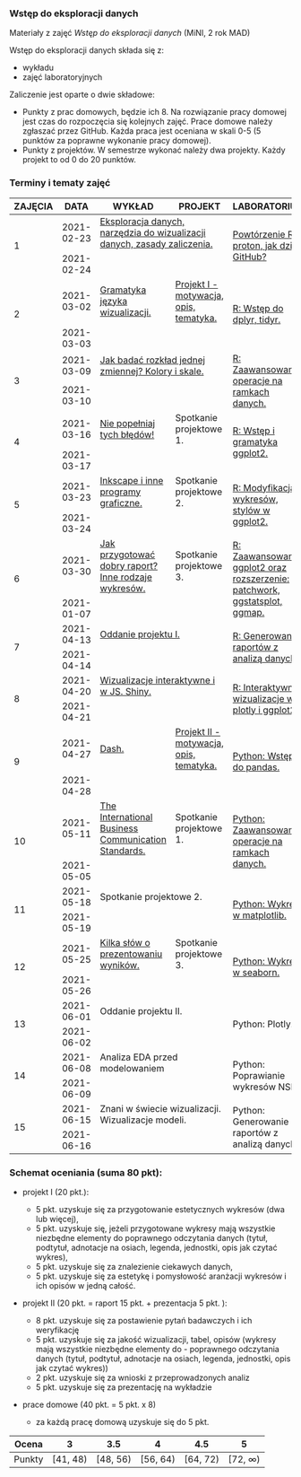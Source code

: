 ### Wstęp do eksploracji danych

Materiały z zajęć *Wstęp do eksploracji danych* (MiNI, 2 rok MAD)

Wstęp do eksploracji danych składa się z:

-   wykładu
-   zajęć laboratoryjnych

Zaliczenie jest oparte o dwie składowe:
-   Punkty z prac domowych, będzie ich 8. Na rozwiązanie pracy domowej jest czas do rozpoczęcia się kolejnych zajęć. Prace domowe należy zgłaszać przez GitHub. Każda praca jest oceniana w skali 0-5 (5 punktów za poprawne wykonanie pracy domowej).
-   Punkty z projektów. W semestrze wykonać należy dwa projekty. Każdy projekt to od 0 do 20 punktów.

### Terminy i tematy zajęć 

<table>
<thead>
  <tr>
    <th>ZAJĘCIA</th>
    <th>DATA</th>
    <th>WYKŁAD </th>
    <th>PROJEKT</th>
    <th>LABORATORIUM</th>
    <th>SKŁADOWA</th>
    <th>PUNKTY</th>
  </tr>
</thead>
<tbody>
  <tr>
    <td rowspan="2">1</td>
    <td>2021-02-23</td>
     <td colspan="2"><a href="https://github.com/mini-pw/2021L-ExploratoryDataAnalysis/blob/main/Wyk%C5%82ad/Wstep_do_eksploracji_danych.pdf" target="_blank" rel="noopener noreferrer">Eksploracja danych, narzędzia do wizualizacji danych, zasady zaliczenia.</a></td>
    <td rowspan="2"><a href="https://github.com/mini-pw/2021L-ExploratoryDataAnalysis/blob/main/Laboratoria/Lab_1.R" target="_blank" rel="noopener noreferrer">Powtórzenie R - proton, jak działa GitHub?</a></td>
    <td rowspan="2"></td>
    <td rowspan="2"></td>
  </tr>
  <tr>
    <td>2021-02-24</td>
    <td colspan="2"></td>
  </tr>
  <tr>
    <td rowspan="2">2</td>
    <td>2021-03-02</td>
    <td><a href="https://github.com/mini-pw/2021L-ExploratoryDataAnalysis/blob/main/Wyk%C5%82ad/Gramatyka_jezyka_wizualizacji.pdf" target="_blank" rel="noopener noreferrer">Gramatyka języka wizualizacji.</a></td>
    <td><a href="https://github.com/mini-pw/2021L-ExploratoryDataAnalysis/tree/main/Projekt/Projekt1" target="_blank" rel="noopener noreferrer">Projekt I - motywacja, opis, tematyka.</a></td>
    <td rowspan="2"><a href="https://github.com/mini-pw/2021L-ExploratoryDataAnalysis/blob/main/Laboratoria/Lab_2.R" target="_blank" rel="noopener noreferrer">R: Wstęp do dplyr, tidyr.</a></td>
    <td rowspan="2"></td>
    <td rowspan="2"></td>
  </tr>
  <tr>
    <td>2021-03-03</td>
    <td colspan="2"></td>
  </tr>
  <tr>
    <td rowspan="2">3</td>
    <td>2021-03-09</td>
    <td colspan="2"><a href="https://github.com/mini-pw/2021L-ExploratoryDataAnalysis/blob/main/Wyk%C5%82ad/Jak%20bada%C4%87%20rozk%C5%82ad%20jednej%20zmiennej%2C%20kolory%20i%20skale..pdf" target="_blank" rel="noopener noreferrer">Jak badać rozkład jednej zmiennej? Kolory i skale.</a></td>
    <td rowspan="2"><a href="https://github.com/mini-pw/2021L-ExploratoryDataAnalysis/blob/main/Laboratoria/Lab_3.R" target="_blank" rel="noopener noreferrer">R: Zaawansowane operacje na ramkach danych.</a></td>
    <td rowspan="2"><a href="https://github.com/mini-pw/2021L-ExploratoryDataAnalysis/issues/33" target="_blank" rel="noopener noreferrer">PD1</a></td>
    <td rowspan="2">5</td>
  </tr>
  <tr>
    <td>2021-03-10</td>
    <td colspan="2"></td>
  </tr>
  <tr>
    <td rowspan="2">4</td>
    <td>2021-03-16</td>
    <td><a href="https://github.com/mini-pw/2021L-ExploratoryDataAnalysis/blob/main/Wyk%C5%82ad/Nie%20pope%C5%82niaj%20tych%20b%C5%82%C4%99d%C3%B3w!.pdf" target="_blank" rel="noopener noreferrer">Nie popełniaj tych błędów!</a></td>
    <td>Spotkanie projektowe 1.</td>
    <td rowspan="2"><a href="https://github.com/mini-pw/2021L-ExploratoryDataAnalysis/blob/main/Laboratoria/Lab_4.R" target="_blank" rel="noopener noreferrer"> R: Wstęp i gramatyka ggplot2.</a></td>
    <td rowspan="2"><a href="https://github.com/mini-pw/2021L-ExploratoryDataAnalysis/issues/35" target="_blank" rel="noopener noreferrer">PD2</a></td>
    <td rowspan="2">5</td>
  </tr>
  <tr>
    <td>2021-03-17</td>
    <td colspan="2"></td>
  </tr>
  <tr>
    <td rowspan="2">5</td>
    <td>2021-03-23</td>
    <td><a href="https://github.com/mini-pw/2021L-ExploratoryDataAnalysis/blob/main/Wyk%C5%82ad/Inkscape%20i%20inne%20programy%20graficzne.pdf" target="_blank" rel="noopener noreferrer">Inkscape i inne programy graficzne.</a></td>
    <td>Spotkanie projektowe 2.</td>
    <td rowspan="2"><a href="https://github.com/mini-pw/2021L-ExploratoryDataAnalysis/blob/main/Laboratoria/Lab_5.R" target="_blank" rel="noopener noreferrer">R: Modyfikacja wykresów, stylów w ggplot2.</a></td>
    <td rowspan="2"></td>
    <td rowspan="2"></td>
  </tr>
  <tr>
    <td>2021-03-24</td>
    <td colspan="2"></td>
  </tr>
  <tr>
    <td rowspan="2">6</td>
    <td>2021-03-30</td>
    <td><a href="https://github.com/mini-pw/2021L-ExploratoryDataAnalysis/blob/main/Wyk%C5%82ad/Jak%20przygotowa%C4%87%20dobry%20raport.%20Inne%20rodzaje%20wykres%C3%B3w..pdf"  target="_blank" rel="noopener noreferrer">Jak przygotować dobry raport? Inne rodzaje wykresów.</a></td>
    <td>Spotkanie projektowe 3.</td>
    <td rowspan="2"><a href="https://github.com/mini-pw/2021L-ExploratoryDataAnalysis/blob/main/Laboratoria/Lab_6.R" target="_blank" rel="noopener noreferrer">R: Zaawansowany ggplot2 oraz rozszerzenie: patchwork, ggstatsplot, ggmap.</a></td>
    <td rowspan="2"><a href="https://github.com/mini-pw/2021L-ExploratoryDataAnalysis/issues/36" target="_blank" rel="noopener noreferrer">PD3 + PD4</a></td>
    <td rowspan="2">10</td>
  </tr>
  <tr>
    <td>2021-01-07</td>
    <td colspan="2"></td>
  </tr>
  <tr>
    <td rowspan="2">7</td>
    <td>2021-04-13</td>
	  <td colspan="2"><a href="https://medium.com/responsibleml/poster-make-movie-book-series-3ac2c8a01180" target="_blank" rel="noopener noreferrer">Oddanie projektu I.</a></td>
    <td rowspan="2"><a href="https://github.com/mini-pw/2021L-ExploratoryDataAnalysis/blob/main/Laboratoria/Lab_7.R" target="_blank" rel="noopener noreferrer">R: Generowanie raportów z analizą danych.</a></td>
    <td rowspan="2"></td>
    <td rowspan="2"></td>
  </tr>
  <tr>
    <td>2021-04-14</td>
    <td colspan="2"></td>
  </tr>
  <tr>
    <td rowspan="2">8</td>
    <td>2021-04-20</td>
    <td colspan="2"><a href="https://github.com/mini-pw/2021L-ExploratoryDataAnalysis/tree/main/Wyk%C5%82ad/Wizualizacje%20interaktywne%20i%20w%20JS.%20Shiny"   target="_blank" rel="noopener noreferrer"> Wizualizacje interaktywne i w JS. Shiny.</a></td>
    <td rowspan="2"><a href="https://github.com/mini-pw/2021L-ExploratoryDataAnalysis/blob/main/Laboratoria/Lab_8.R" target="_blank" rel="noopener noreferrer">R: Interaktywne wizualizacje w plotly i ggplot2.</a></td>
    <td rowspan="2"><a href="https://github.com/mini-pw/2021L-ExploratoryDataAnalysis/issues/32" target="_blank" rel="noopener noreferrer">Projekt 1</a></td>
    <td rowspan="2">20</td>
  </tr>
  <tr>
    <td>2021-04-21</td>
    <td colspan="2"></td>
  </tr>
  <tr>
    <td rowspan="2">9</td>
    <td>2021-04-27</td>
    <td><a href="https://github.com/mini-pw/2021L-ExploratoryDataAnalysis/blob/main/Wykład/Dash.pdf" target="_bland" rel="noopener noreferrer">Dash.</a></td>
    <td><a href="https://github.com/mini-pw/2021L-ExploratoryDataAnalysis/tree/main/Projekt/Projekt2" target="_blank" rel="noopener noreferrer">Projekt II - motywacja, opis, tematyka.</a></td>
    <td rowspan="2"><a href="https://github.com/mini-pw/2021L-ExploratoryDataAnalysis/blob/main/Laboratoria/Lab_9.ipynb" target="_blank" rel="noopener noreferrer">Python: Wstęp do pandas.</a></td>
    <td rowspan="2"></td>
    <td rowspan="2"></td>
  </tr>
  <tr>
    <td>2021-04-28</td>
    <td colspan="2"></td>
  </tr>
  <tr>
    <td rowspan="2">10</td>
    <td>2021-05-11</td>
    <td><a href="https://github.com/mini-pw/2021L-ExploratoryDataAnalysis/blob/main/Wyk%C5%82ad/International%20Business%20Communication%20Standards.pdf" target="_blank" rel="noopener noreferrer">The International Business Communication Standards.</a></td>
    <td>Spotkanie projektowe 1.</td>
    <td rowspan="2"><a href="https://github.com/mini-pw/2021L-ExploratoryDataAnalysis/blob/main/Laboratoria/Lab_10.ipynb" target="_blank" rel="noopener noreferrer">Python: Zaawansowane operacje na ramkach danych.</a></td>
    <td rowspan="2"><a href="https://github.com/mini-pw/2021L-ExploratoryDataAnalysis/issues/136" target="_blank" rel="noopener noreferrer">PD5</a></td>
    <td rowspan="2">5</td>
  </tr>
  <tr>
    <td>2021-05-05</td>
    <td colspan="2"></td>
  </tr>
  <tr>
    <td rowspan="2">11</td>
    <td>2021-05-18</td>
    <td colspan="2">
    Spotkanie projektowe 2.</td>
    <td rowspan="2"><a href="https://github.com/mini-pw/2021L-ExploratoryDataAnalysis/blob/main/Laboratoria/Lab_11.ipynb" target="_blank" rel="noopener noreferrer"> Python: Wykresy w matplotlib.</a></td>
    <td rowspan="2"><a href="https://github.com/mini-pw/2021L-ExploratoryDataAnalysis/issues/166" target="_blank" rel="noopener noreferrer">PD6</a></td>
    <td rowspan="2">5</td>
  </tr>
  <tr>
    <td>2021-05-19</td>
    <td colspan="2"></td>
  </tr>
  <tr>
    <td rowspan="2">12</td>
    <td>2021-05-25</td>
    <td><a href="https://github.com/mini-pw/2021L-ExploratoryDataAnalysis/blob/main/Wyk%C5%82ad/Kilka%20s%C5%82%C3%B3w%20o%20prezentowaniu%20wynik%C3%B3w..pdf" target="_blank" rel="noopener noreferrer"> Kilka słów o prezentowaniu wyników.</a></td>
    <td>Spotkanie projektowe 3.</td>
    <td rowspan="2"><a href="https://github.com/mini-pw/2021L-ExploratoryDataAnalysis/blob/main/Laboratoria/Lab_12.ipynb" target="_blank" rel="noopener noreferrer"> Python: Wykresy w seaborn.</a></td>
    <td rowspan="2">PD7</td>
    <td rowspan="2">5</td>
  </tr>
  <tr>
    <td>2021-05-26</td>
    <td colspan="2"></td>
  </tr>
  <tr>
    <td rowspan="2">13</td>
    <td>2021-06-01</td>
    <td colspan="2">Oddanie projektu II.</td>
    <td rowspan="2">Python: Plotly.</td>
    <td rowspan="2">PD8</td>
    <td rowspan="2">5</td>
  </tr>
  <tr>
    <td>2021-06-02</td>
    <td colspan="2"></td>
  </tr>
  <tr>
    <td rowspan="2">14</td>
    <td>2021-06-08</td>
    <td colspan="2">Analiza EDA przed modelowaniem</td>
    <td rowspan="2">Python: Poprawianie wykresów NSP.</td>
    <td rowspan="2"><a href="https://github.com/mini-pw/2021L-ExploratoryDataAnalysis/issues/95" target="_blank" rel="noopener noreferrer">Projekt 2</a></td>
    <td rowspan="2">20</td>
  </tr>
  <tr>
    <td>2021-06-09</td>
    <td colspan="2"></td>
  </tr>
  <tr>
    <td rowspan="2">15</td>
    <td>2021-06-15</td>
    <td colspan="2">Znani w świecie wizualizacji. Wizualizacje modeli.</td>
    <td rowspan="2">Python: Generowanie raportów z analizą danych.</td>
    <td rowspan="2"></td>
    <td rowspan="2"></td>
  </tr>
  <tr>
    <td>2021-06-16</td>
    <td colspan="2"></td>
  </tr>
</tbody>
</table>


### Schemat oceniania (suma 80 pkt):

-  projekt I (20 pkt.):
	-  5 pkt. uzyskuje się za przygotowanie estetycznych wykresów (dwa lub więcej),
	-  5 pkt. uzyskuje się, jeżeli przygotowane wykresy mają wszystkie niezbędne elementy do poprawnego odczytania danych (tytuł, podtytuł, adnotacje na osiach, legenda, jednostki, opis jak czytać wykres),
	-  5 pkt. uzyskuje się za znalezienie ciekawych danych,
	-  5 pkt. uzyskuje się za estetykę i pomysłowość aranżacji wykresów i ich opisów w jedną całość.

-  projekt II (20 pkt. = raport 15 pkt. + prezentacja 5 pkt. ):
	- 8 pkt. uzyskuje się za postawienie pytań badawczych i ich weryfikację
	- 5 pkt. uzyskuje się za jakość wizualizacji, tabel, opisów (wykresy mają wszystkie niezbędne elementy do - poprawnego odczytania danych (tytuł, podtytuł, adnotacje na osiach, legenda, jednostki, opis jak czytać wykres))
	- 2 pkt. uzyskuje się za wnioski z przeprowadzonych analiz
	- 5 pkt. uzyskuje się za prezentację na wykładzie

-  prace domowe (40 pkt. = 5 pkt. x 8)
	- za każdą pracę domową uzyskuje się do 5 pkt.
    
    
| Ocena |  3 | 3.5 | 4 | 4.5 | 5 |
|:---:|:---:|:---:|:---:|:---:|:---:|
| Punkty   | [41, 48) | [48, 56) | [56, 64) | [64, 72) | [72, ∞) |
